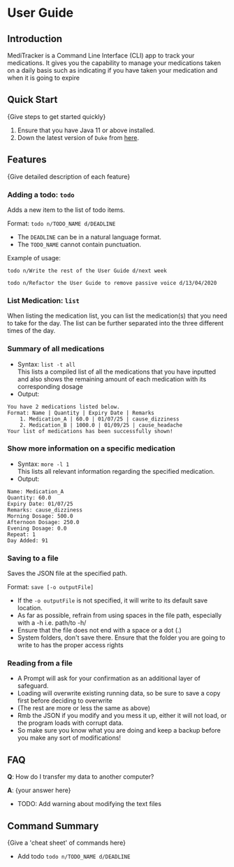 <!-- 
CREDIT: We try to follow the ideas and structure of the following sample user guide:
https://se-education.org/addressbook-level3/UserGuide.html
-->

# User Guide

## Introduction

MediTracker is a Command Line Interface (CLI) app to track your medications. 
It gives you the capability to manage your medications taken on a daily 
basis such as indicating if you have taken your medication and when it is going to expire

## Quick Start

{Give steps to get started quickly}

1. Ensure that you have Java 11 or above installed.
1. Down the latest version of `Duke` from [here](http://link.to/duke).

## Features 

{Give detailed description of each feature}

### Adding a todo: `todo`
Adds a new item to the list of todo items.

Format: `todo n/TODO_NAME d/DEADLINE`

* The `DEADLINE` can be in a natural language format.
* The `TODO_NAME` cannot contain punctuation.  

Example of usage: 

`todo n/Write the rest of the User Guide d/next week`

`todo n/Refactor the User Guide to remove passive voice d/13/04/2020`

### List Medication: `list`
When listing the medication list, you can list the medication(s) that you need to take for the day. 
The list can be further separated into the three different times of the day.

### Summary of all medications
* Syntax: `list -t all`<br>
  This lists a compiled list of all the medications that you have inputted and also shows 
the remaining amount of each medication with its corresponding dosage
* Output:
```
You have 2 medications listed below.
Format: Name | Quantity | Expiry Date | Remarks
	1. Medication_A | 60.0 | 01/07/25 | cause_dizziness
	2. Medication_B | 1000.0 | 01/09/25 | cause_headache
Your list of medications has been successfully shown!
```

### Show more information on a specific medication
* Syntax: `more -l 1`<br>
  This lists all relevant information regarding the specified medication.
* Output:
```
Name: Medication_A
Quantity: 60.0
Expiry Date: 01/07/25
Remarks: cause_dizziness
Morning Dosage: 500.0
Afternoon Dosage: 250.0
Evening Dosage: 0.0
Repeat: 1
Day Added: 91
```


### Saving to a file
Saves the JSON file at the specified path.

Format: `save [-o outputFile]`
- If the `-o outputFile` is not specified, it will write to its default save location.
- As far as possible, refrain from using spaces in the file path, especially with a -h i.e. path/to -h/
- Ensure that the file does not end with a space or a dot (.)
- System folders, don't save there. Ensure that the folder you are going to write to has the proper access rights

### Reading from a file
- A Prompt will ask for your confirmation as an additional layer of safeguard.
- Loading will overwrite existing running data, so be sure to save a copy first before deciding to overwrite
- (The rest are more or less the same as above)
- Rmb the JSON if you modify and you mess it up, either it will not load, or the program loads with corrupt data.
- So make sure you know what you are doing and keep a backup before you make any sort of modifications!

## FAQ

**Q**: How do I transfer my data to another computer? 

**A**: {your answer here}

- TODO: Add warning about modifying the text files

## Command Summary

{Give a 'cheat sheet' of commands here}

* Add todo `todo n/TODO_NAME d/DEADLINE`
